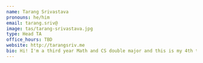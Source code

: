 ```yaml
---
name: Tarang Srivastava
pronouns: he/him
email: tarang.sriv@
image: tas/tarang-srivastava.jpg
type: Head TA
office_hours: TBD
website: http://tarangsriv.me
bio: Hi! I'm a third year Math and CS double major and this is my 4th time as a TA and 2nd time as a Head TA for CS70! In my free time, I enjoy watching sports, come talk to me about F1 or football. 
---
```

